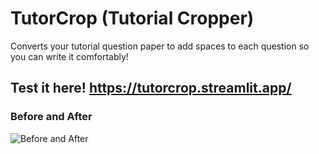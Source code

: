 # TutorCrop (Tutorial Cropper)
Converts your tutorial question paper to add spaces to each question so you can write it comfortably!

## Test it here! https://tutorcrop.streamlit.app/

### Before and After
![Before and After](https://i.ibb.co/PGnkyck2/Artboard-1.png)
